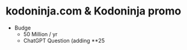 # kodoninja.com & Kodoninja promo

- Budge
    - 50 Million / yr
    - ChatGPT Question (adding **25